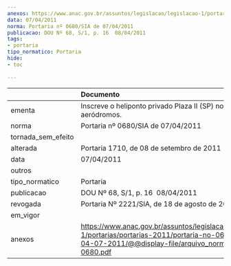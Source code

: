 ```yaml
---
anexos: https://www.anac.gov.br/assuntos/legislacao/legislacao-1/portarias/portarias-2011/portaria-no-0680-sia-de-04-07-2011/@@display-file/arquivo_norma/PA2011-0680.pdf
data: 07/04/2011
norma: Portaria nº 0680/SIA de 07/04/2011
publicacao: DOU Nº 68, S/1, p. 16  08/04/2011
tags:
- portaria
tipo_normatico: Portaria
hide: 
- toc 
 
---
```


|                    | Documento                                                                                                                                                         |
|:-------------------|:------------------------------------------------------------------------------------------------------------------------------------------------------------------|
| ementa             | Inscreve o heliponto privado Plaza II (SP) no cadastro de aeródromos.                                                                                             |
| norma              | Portaria nº 0680/SIA de 07/04/2011                                                                                                                                |
| tornada_sem_efeito |                                                                                                                                                                   |
| alterada           | Portaria 1710, de 08 de setembro de 2011                                                                                                                          |
| data               | 07/04/2011                                                                                                                                                        |
| outros             |                                                                                                                                                                   |
| tipo_normatico     | Portaria                                                                                                                                                          |
| publicacao         | DOU Nº 68, S/1, p. 16  08/04/2011                                                                                                                                 |
| revogada           | Portaria Nº 2221/SIA, de 18 de agosto de 2015                                                                                                                     |
| em_vigor           |                                                                                                                                                                   |
| anexos             | https://www.anac.gov.br/assuntos/legislacao/legislacao-1/portarias/portarias-2011/portaria-no-0680-sia-de-04-07-2011/@@display-file/arquivo_norma/PA2011-0680.pdf |
